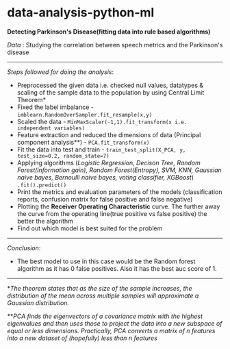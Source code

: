 # data-analysis-python-ml
**Detecting Parkinson's Disease(fitting data into rule based algorithms)**

*Data*  : Studying the correlation between speech metrics and the Parkinson's disease

* * *
*Steps followed for doing the analysis*:
- Preprocessed the given data i.e. checked null values, datatypes & scaling of the sample data to the population by using Central Limit Theorem*
- Fixed the label imbalance - `imblearn.RandomOverSampler.fit_resample(x,y)`
- Scaled the data - `MinMaxScaler(-1,1).fit_transform(x i.e.  independent variables)`
- Feature extraction and reduced the dimensions of data  (Principal component analysis**) - `PCA.fit_transform(x)`
- Fit the data into test and train - `train_test_split(X_PCA, y, test_size=0.2, random_state=7)`
- Applying algorithms  (*Logistic Regression, Decison Tree, Random Forest(information gain), Random Forest(Entropy), SVM, KNN, Gaussian naive bayes, Bernoulli naive bayes, voting classifier, XGBoost*) 
`.fit().predict()`
- Print the metrics and evaluation parameters of the models (classification reports, confusion matrix for false positive and false negative)
- Plotting the **Receiver Operating Characteristic** curve. The further away the curve from the operating line(true positive vs false positive) the better the algorithm
- Find out which model is best suited for the problem
* * *
*Conclusion*:

- The best model to use in this case would be the Random forest algorithm as it has 0 false positives. Also it has the best auc score of 1.

***
**The theorem states that as the size of the sample increases, the distribution of the mean across multiple samples will approximate a Gaussian distribution.*

***PCA finds the eigenvectors of a covariance matrix with the highest eigenvalues and then uses those to project the data into a new subspace of equal or less dimensions. Practically, PCA converts a matrix of n features into a new dataset of (hopefully) less than n features*
